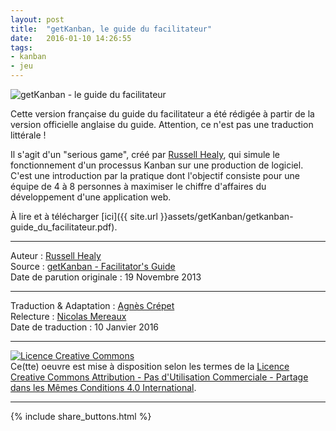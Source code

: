 ```yaml
---
layout: post
title:  "getKanban, le guide du facilitateur"
date:   2016-01-10 14:26:55
tags: 
- kanban
- jeu
---
```

<div align="left">
  <img title="getKanban - le guide du facilitateur" src="{{ site.url }}assets/getKanban/guide_facilitateur.png" />
</div>

Cette version française du guide du facilitateur a été rédigée à partir de la version officielle anglaise du guide. Attention, ce n'est pas une traduction littérale !

Il s'agit d'un "serious game", créé par [Russell Healy](https://twitter.com/getkanban), qui simule le fonctionnement d'un processus Kanban sur une production de logiciel. C'est une introduction par la pratique dont l'objectif consiste pour une équipe de 4 à 8 personnes à maximiser le chiffre d'affaires du développement d'une application web.

À lire et à télécharger [ici]({{ site.url }}assets/getKanban/getkanban-guide_du_facilitateur.pdf).

---
Auteur : [Russell Healy](https://twitter.com/getkanban)  
Source : [getKanban - Facilitator's Guide ](http://getkanban.com/pages/facilitators-guide)  
Date de parution originale : 19 Novembre 2013  

---
Traduction & Adaptation : [Agnès Crépet](https://plus.google.com/+agnescrepet/about)  
Relecture : [Nicolas Mereaux](http://www.les-traducteurs-agiles.org/traducteurs/)  
Date de traduction : 10 Janvier 2016  

---

<a rel="license" href="http://creativecommons.org/licenses/by-nc-sa/4.0/"><img alt="Licence Creative Commons" style="border-width:0" src="http://i.creativecommons.org/l/by-nc-sa/4.0/88x31.png" /></a><br />Ce(tte) oeuvre est mise à disposition selon les termes de la <a rel="license" href="http://creativecommons.org/licenses/by-nc-sa/4.0/">Licence Creative Commons Attribution - Pas d'Utilisation Commerciale - Partage dans les Mêmes Conditions 4.0 International</a>.

---

{% include share_buttons.html %}

